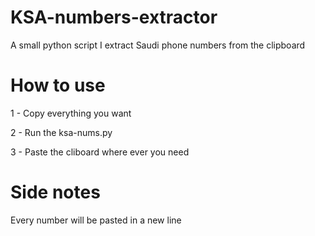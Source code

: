 # KSA-numbers-extractor
A small python script I extract Saudi phone numbers from the clipboard 

# How to use
1 - Copy everything you want 

2 - Run the ksa-nums.py

3 - Paste the cliboard where ever you need

# Side notes
Every number will be pasted in a new line
